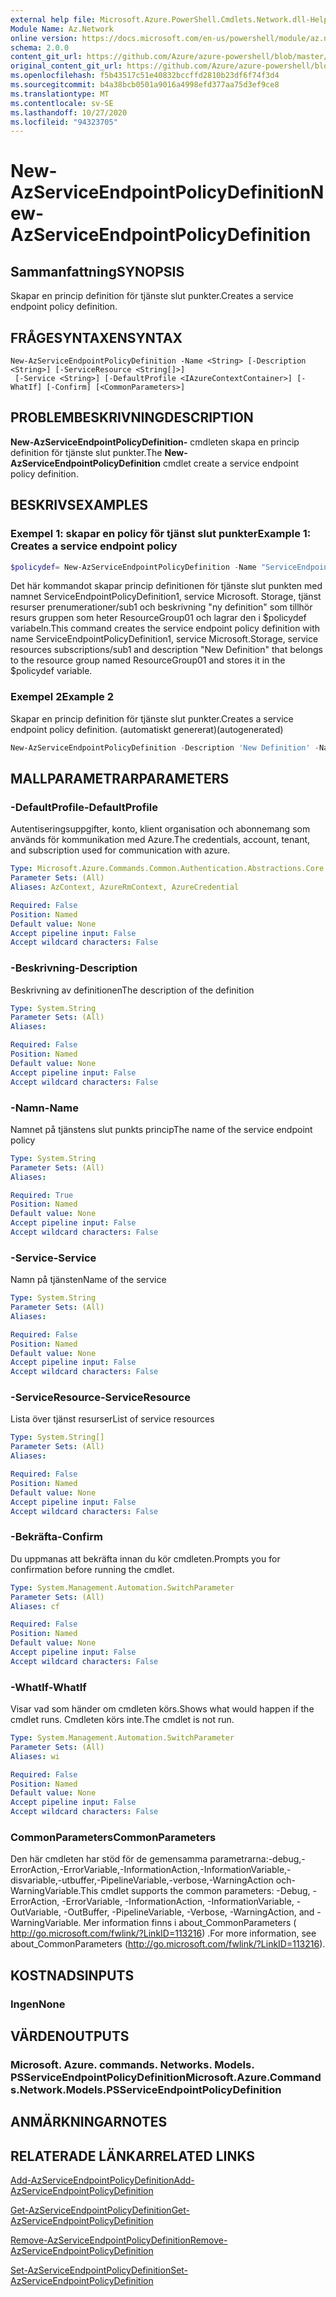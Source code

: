```yaml
---
external help file: Microsoft.Azure.PowerShell.Cmdlets.Network.dll-Help.xml
Module Name: Az.Network
online version: https://docs.microsoft.com/en-us/powershell/module/az.network/new-azserviceendpointpolicydefinition
schema: 2.0.0
content_git_url: https://github.com/Azure/azure-powershell/blob/master/src/Network/Network/help/New-AzServiceEndpointPolicyDefinition.md
original_content_git_url: https://github.com/Azure/azure-powershell/blob/master/src/Network/Network/help/New-AzServiceEndpointPolicyDefinition.md
ms.openlocfilehash: f5b43517c51e40832bccffd2810b23df6f74f3d4
ms.sourcegitcommit: b4a38bcb0501a9016a4998efd377aa75d3ef9ce8
ms.translationtype: MT
ms.contentlocale: sv-SE
ms.lasthandoff: 10/27/2020
ms.locfileid: "94323705"
---
```

# <span data-ttu-id="d8f13-101">New-AzServiceEndpointPolicyDefinition</span><span class="sxs-lookup"><span data-stu-id="d8f13-101">New-AzServiceEndpointPolicyDefinition</span></span>

## <span data-ttu-id="d8f13-102">Sammanfattning</span><span class="sxs-lookup"><span data-stu-id="d8f13-102">SYNOPSIS</span></span>
<span data-ttu-id="d8f13-103">Skapar en princip definition för tjänste slut punkter.</span><span class="sxs-lookup"><span data-stu-id="d8f13-103">Creates a service endpoint policy definition.</span></span>

## <span data-ttu-id="d8f13-104">FRÅGESYNTAXEN</span><span class="sxs-lookup"><span data-stu-id="d8f13-104">SYNTAX</span></span>

```
New-AzServiceEndpointPolicyDefinition -Name <String> [-Description <String>] [-ServiceResource <String[]>]
 [-Service <String>] [-DefaultProfile <IAzureContextContainer>] [-WhatIf] [-Confirm] [<CommonParameters>]
```

## <span data-ttu-id="d8f13-105">PROBLEMBESKRIVNING</span><span class="sxs-lookup"><span data-stu-id="d8f13-105">DESCRIPTION</span></span>
<span data-ttu-id="d8f13-106">**New-AzServiceEndpointPolicyDefinition-** cmdleten skapa en princip definition för tjänste slut punkter.</span><span class="sxs-lookup"><span data-stu-id="d8f13-106">The **New-AzServiceEndpointPolicyDefinition** cmdlet create a service endpoint policy definition.</span></span>

## <span data-ttu-id="d8f13-107">BESKRIVS</span><span class="sxs-lookup"><span data-stu-id="d8f13-107">EXAMPLES</span></span>

### <span data-ttu-id="d8f13-108">Exempel 1: skapar en policy för tjänst slut punkter</span><span class="sxs-lookup"><span data-stu-id="d8f13-108">Example 1: Creates a service endpoint policy</span></span>
```powershell
$policydef= New-AzServiceEndpointPolicyDefinition -Name "ServiceEndpointPolicyDefinition1" -ResourceGroupName "ResourceGroup01" -Service "Microsoft.Storage" -ServiceResources "subscriptions/sub1" -Description "New Definition"
```

<span data-ttu-id="d8f13-109">Det här kommandot skapar princip definitionen för tjänste slut punkten med namnet ServiceEndpointPolicyDefinition1, service Microsoft. Storage, tjänst resurser prenumerationer/sub1 och beskrivning "ny definition" som tillhör resurs gruppen som heter ResourceGroup01 och lagrar den i $policydef variabeln.</span><span class="sxs-lookup"><span data-stu-id="d8f13-109">This command creates the service endpoint policy definition with name ServiceEndpointPolicyDefinition1,  service Microsoft.Storage, service resources subscriptions/sub1 and description "New Definition" that belongs to the resource group named ResourceGroup01 and stores it in the $policydef variable.</span></span>

### <span data-ttu-id="d8f13-110">Exempel 2</span><span class="sxs-lookup"><span data-stu-id="d8f13-110">Example 2</span></span>

<span data-ttu-id="d8f13-111">Skapar en princip definition för tjänste slut punkter.</span><span class="sxs-lookup"><span data-stu-id="d8f13-111">Creates a service endpoint policy definition.</span></span> <span data-ttu-id="d8f13-112">(automatiskt genererat)</span><span class="sxs-lookup"><span data-stu-id="d8f13-112">(autogenerated)</span></span>

<!-- Aladdin Generated Example -->
```powershell
New-AzServiceEndpointPolicyDefinition -Description 'New Definition' -Name 'ServiceEndpointPolicyDefinition1' -Service 'Microsoft.Storage' -ServiceResource <String[]>
```

## <span data-ttu-id="d8f13-113">MALLPARAMETRAR</span><span class="sxs-lookup"><span data-stu-id="d8f13-113">PARAMETERS</span></span>

### <span data-ttu-id="d8f13-114">-DefaultProfile</span><span class="sxs-lookup"><span data-stu-id="d8f13-114">-DefaultProfile</span></span>
<span data-ttu-id="d8f13-115">Autentiseringsuppgifter, konto, klient organisation och abonnemang som används för kommunikation med Azure.</span><span class="sxs-lookup"><span data-stu-id="d8f13-115">The credentials, account, tenant, and subscription used for communication with azure.</span></span>

```yaml
Type: Microsoft.Azure.Commands.Common.Authentication.Abstractions.Core.IAzureContextContainer
Parameter Sets: (All)
Aliases: AzContext, AzureRmContext, AzureCredential

Required: False
Position: Named
Default value: None
Accept pipeline input: False
Accept wildcard characters: False
```

### <span data-ttu-id="d8f13-116">-Beskrivning</span><span class="sxs-lookup"><span data-stu-id="d8f13-116">-Description</span></span>
<span data-ttu-id="d8f13-117">Beskrivning av definitionen</span><span class="sxs-lookup"><span data-stu-id="d8f13-117">The description of the definition</span></span>

```yaml
Type: System.String
Parameter Sets: (All)
Aliases:

Required: False
Position: Named
Default value: None
Accept pipeline input: False
Accept wildcard characters: False
```

### <span data-ttu-id="d8f13-118">-Namn</span><span class="sxs-lookup"><span data-stu-id="d8f13-118">-Name</span></span>
<span data-ttu-id="d8f13-119">Namnet på tjänstens slut punkts princip</span><span class="sxs-lookup"><span data-stu-id="d8f13-119">The name of the service endpoint policy</span></span>

```yaml
Type: System.String
Parameter Sets: (All)
Aliases:

Required: True
Position: Named
Default value: None
Accept pipeline input: False
Accept wildcard characters: False
```

### <span data-ttu-id="d8f13-120">-Service</span><span class="sxs-lookup"><span data-stu-id="d8f13-120">-Service</span></span>
<span data-ttu-id="d8f13-121">Namn på tjänsten</span><span class="sxs-lookup"><span data-stu-id="d8f13-121">Name of the service</span></span>

```yaml
Type: System.String
Parameter Sets: (All)
Aliases:

Required: False
Position: Named
Default value: None
Accept pipeline input: False
Accept wildcard characters: False
```

### <span data-ttu-id="d8f13-122">-ServiceResource</span><span class="sxs-lookup"><span data-stu-id="d8f13-122">-ServiceResource</span></span>
<span data-ttu-id="d8f13-123">Lista över tjänst resurser</span><span class="sxs-lookup"><span data-stu-id="d8f13-123">List of service resources</span></span>

```yaml
Type: System.String[]
Parameter Sets: (All)
Aliases:

Required: False
Position: Named
Default value: None
Accept pipeline input: False
Accept wildcard characters: False
```

### <span data-ttu-id="d8f13-124">-Bekräfta</span><span class="sxs-lookup"><span data-stu-id="d8f13-124">-Confirm</span></span>
<span data-ttu-id="d8f13-125">Du uppmanas att bekräfta innan du kör cmdleten.</span><span class="sxs-lookup"><span data-stu-id="d8f13-125">Prompts you for confirmation before running the cmdlet.</span></span>

```yaml
Type: System.Management.Automation.SwitchParameter
Parameter Sets: (All)
Aliases: cf

Required: False
Position: Named
Default value: None
Accept pipeline input: False
Accept wildcard characters: False
```

### <span data-ttu-id="d8f13-126">-WhatIf</span><span class="sxs-lookup"><span data-stu-id="d8f13-126">-WhatIf</span></span>
<span data-ttu-id="d8f13-127">Visar vad som händer om cmdleten körs.</span><span class="sxs-lookup"><span data-stu-id="d8f13-127">Shows what would happen if the cmdlet runs.</span></span> <span data-ttu-id="d8f13-128">Cmdleten körs inte.</span><span class="sxs-lookup"><span data-stu-id="d8f13-128">The cmdlet is not run.</span></span>

```yaml
Type: System.Management.Automation.SwitchParameter
Parameter Sets: (All)
Aliases: wi

Required: False
Position: Named
Default value: None
Accept pipeline input: False
Accept wildcard characters: False
```

### <span data-ttu-id="d8f13-129">CommonParameters</span><span class="sxs-lookup"><span data-stu-id="d8f13-129">CommonParameters</span></span>
<span data-ttu-id="d8f13-130">Den här cmdleten har stöd för de gemensamma parametrarna:-debug,-ErrorAction,-ErrorVariable,-InformationAction,-InformationVariable,-disvariable,-utbuffer,-PipelineVariable,-verbose,-WarningAction och-WarningVariable.</span><span class="sxs-lookup"><span data-stu-id="d8f13-130">This cmdlet supports the common parameters: -Debug, -ErrorAction, -ErrorVariable, -InformationAction, -InformationVariable, -OutVariable, -OutBuffer, -PipelineVariable, -Verbose, -WarningAction, and -WarningVariable.</span></span> <span data-ttu-id="d8f13-131">Mer information finns i about_CommonParameters ( http://go.microsoft.com/fwlink/?LinkID=113216) .</span><span class="sxs-lookup"><span data-stu-id="d8f13-131">For more information, see about_CommonParameters (http://go.microsoft.com/fwlink/?LinkID=113216).</span></span>

## <span data-ttu-id="d8f13-132">KOSTNADS</span><span class="sxs-lookup"><span data-stu-id="d8f13-132">INPUTS</span></span>

### <span data-ttu-id="d8f13-133">Ingen</span><span class="sxs-lookup"><span data-stu-id="d8f13-133">None</span></span>

## <span data-ttu-id="d8f13-134">VÄRDEN</span><span class="sxs-lookup"><span data-stu-id="d8f13-134">OUTPUTS</span></span>

### <span data-ttu-id="d8f13-135">Microsoft. Azure. commands. Networks. Models. PSServiceEndpointPolicyDefinition</span><span class="sxs-lookup"><span data-stu-id="d8f13-135">Microsoft.Azure.Commands.Network.Models.PSServiceEndpointPolicyDefinition</span></span>

## <span data-ttu-id="d8f13-136">ANMÄRKNINGAR</span><span class="sxs-lookup"><span data-stu-id="d8f13-136">NOTES</span></span>

## <span data-ttu-id="d8f13-137">RELATERADE LÄNKAR</span><span class="sxs-lookup"><span data-stu-id="d8f13-137">RELATED LINKS</span></span>

[<span data-ttu-id="d8f13-138">Add-AzServiceEndpointPolicyDefinition</span><span class="sxs-lookup"><span data-stu-id="d8f13-138">Add-AzServiceEndpointPolicyDefinition</span></span>](./Add-AzServiceEndpointPolicyDefinition.md)

[<span data-ttu-id="d8f13-139">Get-AzServiceEndpointPolicyDefinition</span><span class="sxs-lookup"><span data-stu-id="d8f13-139">Get-AzServiceEndpointPolicyDefinition</span></span>](./Get-AzServiceEndpointPolicyDefinition.md)

[<span data-ttu-id="d8f13-140">Remove-AzServiceEndpointPolicyDefinition</span><span class="sxs-lookup"><span data-stu-id="d8f13-140">Remove-AzServiceEndpointPolicyDefinition</span></span>](./Remove-AzServiceEndpointPolicyDefinition.md)

[<span data-ttu-id="d8f13-141">Set-AzServiceEndpointPolicyDefinition</span><span class="sxs-lookup"><span data-stu-id="d8f13-141">Set-AzServiceEndpointPolicyDefinition</span></span>](./Set-AzServiceEndpointPolicyDefinition.md)
